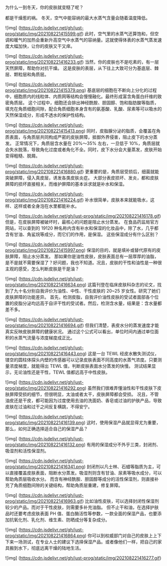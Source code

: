 为什么一到冬天，你的皮肤就变糙了呢？

都是干燥惹的祸。
冬天，空气中能容纳的最大水蒸气含量会随着温度降低。

![img]
(https://cdn.jsdelivr.net/gh/just-prog/static/img/202108221415599.gif)
此时，空气里的水蒸气还算饱和，但空调和暖气的加热会重新升高空气中水蒸气的容纳量。这就使得体表的水蒸气蒸发速度大幅加快，让你的皮肤又干又痒。

![img]
(https://cdn.jsdelivr.net/gh/just-prog/static/img/202108221416233.gif)
当然，你的皮肤也不是吃素的，有一层天然屏障，帮助你对抗干燥。
这是皮肤的表层，从下往上大致可分为基底层、棘层、颗粒层和角质层。

![img]
(https://cdn.jsdelivr.net/gh/just-prog/static/img/202108221415379.png)
基底层的细胞在不断向上分化的过程中，细胞质内的线粒体、内质网等结构会慢慢融化。最终形成富含角蛋白纤维的致密角质层。
这个过程中，细胞还会排出神经酰胺、胆固醇、饱和脂肪酸等脂质，填充在角质细胞间隙，配合角质细胞本身含有的氨基酸、乳酸、尿素等可以吸水的天然保湿成分，形成不透水的保护性结构。

![img]
(https://cdn.jsdelivr.net/gh/just-prog/static/img/202108221415413.png)
同时，皮脂腺分泌的脂质，会覆盖在角质表面，与角质层共同构成严密的皮肤屏障，抵御外界侵害，阻止皮下的水分蒸发。
正常情况下，角质层含水量在 20%～35% 左右，一旦低于 10%，角质层就会失水脱落，导致角化过度或者角化不全。同时，皮下水分会大量蒸发，皮肤开始变得粗糙、脱屑。

![img]
(https://cdn.jsdelivr.net/gh/just-prog/static/img/202108221416880.gif)
更重要的是，角质层受损后，细菌就能突破屏障，侵入真皮层，诱发各类皮肤炎症。
大部分表皮损坏、发炎，都和皮肤屏障的损坏直接相关。而维护屏障的基本诉求就是补水和保湿。

![img]
(https://cdn.jsdelivr.net/gh/just-prog/static/img/202108221416224.gif)
补水很简单，皮肤本来就能吸水，这样、这样或者全身泡在水里都能补水。

![img]
(https://cdn.jsdelivr.net/gh/just-prog/static/img/202108221416178.gif)
但是，在皮肤屏障被破坏时，最核心的问题是阻止水分蒸发。
在食品药监局官方网站，可以查到的 19120 种名称内含有补水和保湿的化妆品中，除了水，几乎都含有甘油、角鲨烷等成分，而它们的作用，是保湿。
这些保湿成分有什么区别？

![img]
(https://cdn.jsdelivr.net/gh/just-prog/static/img/202108221415997.png)
保湿的目的，就是填补或替代原有的皮肤屏障，阻止水分蒸发。
那如果你是油性皮肤，皮肤表面总有一层厚厚的油脂，是不是就不需要保湿了？好问题，我也不知道。况且，皮肤的干性和油性是一种很主观的感受，怎么判断皮肤是干是油？

![img]
(https://cdn.jsdelivr.net/gh/just-prog/static/img/202108221416634.png)
这篇刊登在临床皮肤科杂志的论文，找到了九十名分别自我评价为油性、中性、干性皮肤的 20~25 岁女性。研究了她们皮肤屏障的功能差异。
首先，检测皮脂，自我评价油性皮肤的受试者面部各个位置的皮脂分泌均远高于自评干性的受试者。然后，检测含水量，结果是：含水量都差不多。

![img]
(https://cdn.jsdelivr.net/gh/just-prog/static/img/202108221416694.gif) 
但我们清楚，表皮水分的蒸发速度才能真实反映皮肤屏障的健康状况。
通过这个公式可以看出，单位时间内通过单位面积的水蒸气流量与浓度梯度成正比。

![img]
(https://cdn.jsdelivr.net/gh/just-prog/static/img/202108221416443.png)
这是一台 TEWL 经皮水散失测试仪，镂空的圆柱体探头内壁的传感器可以记录皮肤表面不同高度的水蒸气浓度。只要测量浓度梯度，就能得出 TEWL 值，判断皮肤表面水分蒸发的快慢。
测试结果显示，无论油性还是干性，TEWL 值都远高于中性皮肤。

![img]
(https://cdn.jsdelivr.net/gh/just-prog/static/img/202108221416292.png)
虽然我们很难弄懂油性和干性皮肤下皮肤屏障受损的细节，但很明显，太油或者太干，皮肤屏障都会受损。
况且，不管油皮还是干皮，都可能因为过度使用去油的洗面奶、香皂或过油的护肤产品，导致皮肤在过油和过干之间反复横跳，不得安宁。

![img]
(https://cdn.jsdelivr.net/gh/just-prog/static/img/202108221416139.png)
这时，使用保湿产品就显得尤为重要，那么，如何正确选择适合自己的保湿产品？

![img]
(https://cdn.jsdelivr.net/gh/just-prog/static/img/202108221416132.png)
有用的保湿成分不外乎三类，封闭剂、吸湿剂和活性保湿剂。

![img]
(https://cdn.jsdelivr.net/gh/just-prog/static/img/202108221416341.png)
封闭剂以凡士林、石蜡等脂质为主，可以直接覆盖皮肤表面，阻断水分蒸发。吸湿剂则含有甘油、尿素等吸水成分，可以帮助角质层吸收水分。
而含有神经酰胺、胆固醇等成分的活性保湿剂，则直接补充了角质细胞间隙的关键结构，帮助角质层重建，修复屏障。

![img]
(https://cdn.jsdelivr.net/gh/just-prog/static/img/202108221416963.gif)
比如油性皮肤，可以选择封闭性保湿剂较少的产品。而对于干性皮肤，则需要多补充油脂。
但不止干和油，在选择护肤品时还要考虑皮肤表面 PH 值、蛋白酶活性等参数，一款全面的保湿产品，也要添加抗氧化剂、乳化剂、维生素、防晒成分等复杂成分。

![img]
(https://cdn.jsdelivr.net/gh/just-prog/static/img/202108221416864.png)
你可以到权威部门对自己的皮肤上上下下来一场测试，在专业人士的建议下选择保湿产品。或者像他们一样，把自己的家具搬到水下，彻底远离干燥的陆地生活。

![img]
(https://cdn.jsdelivr.net/gh/just-prog/static/img/202108221416277.gif)